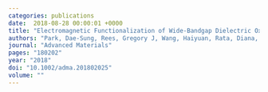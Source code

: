 ```yaml
---
categories: publications
date:  2018-08-28 00:00:01 +0000
title: "Electromagnetic Functionalization of Wide-Bandgap Dielectric Oxides by Boron Interstitial Doping"
authors: "Park, Dae-Sung, Rees, Gregory J, Wang, Haiyuan, Rata, Diana, Morris, Andrew J, Maznichenko, Igor V, Ostanin, Sergey, Bhatnagar, Akash, Choi, Chel-Jong, Jonsson, Ragnar DB"
journal: "Advanced Materials"
pages: "180202"
year: "2018"
doi: "10.1002/adma.201802025"
volume: ""
---
```

